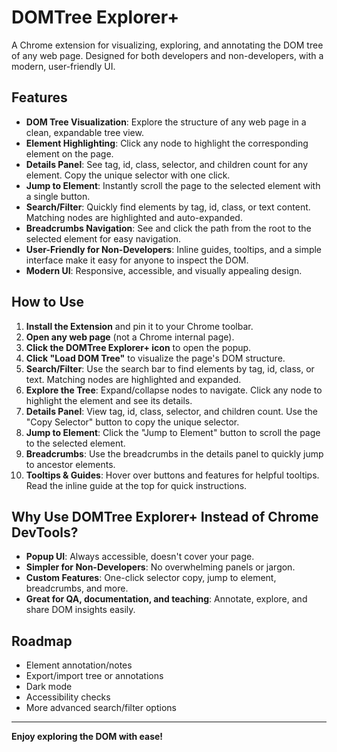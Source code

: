 # DOMTree Explorer+

A Chrome extension for visualizing, exploring, and annotating the DOM tree of any web page. Designed for both developers and non-developers, with a modern, user-friendly UI.

## Features

- **DOM Tree Visualization**: Explore the structure of any web page in a clean, expandable tree view.
- **Element Highlighting**: Click any node to highlight the corresponding element on the page.
- **Details Panel**: See tag, id, class, selector, and children count for any element. Copy the unique selector with one click.
- **Jump to Element**: Instantly scroll the page to the selected element with a single button.
- **Search/Filter**: Quickly find elements by tag, id, class, or text content. Matching nodes are highlighted and auto-expanded.
- **Breadcrumbs Navigation**: See and click the path from the root to the selected element for easy navigation.
- **User-Friendly for Non-Developers**: Inline guides, tooltips, and a simple interface make it easy for anyone to inspect the DOM.
- **Modern UI**: Responsive, accessible, and visually appealing design.

## How to Use

1. **Install the Extension** and pin it to your Chrome toolbar.
2. **Open any web page** (not a Chrome internal page).
3. **Click the DOMTree Explorer+ icon** to open the popup.
4. **Click "Load DOM Tree"** to visualize the page's DOM structure.
5. **Search/Filter**: Use the search bar to find elements by tag, id, class, or text. Matching nodes are highlighted and expanded.
6. **Explore the Tree**: Expand/collapse nodes to navigate. Click any node to highlight the element and see its details.
7. **Details Panel**: View tag, id, class, selector, and children count. Use the "Copy Selector" button to copy the unique selector.
8. **Jump to Element**: Click the "Jump to Element" button to scroll the page to the selected element.
9. **Breadcrumbs**: Use the breadcrumbs in the details panel to quickly jump to ancestor elements.
10. **Tooltips & Guides**: Hover over buttons and features for helpful tooltips. Read the inline guide at the top for quick instructions.

## Why Use DOMTree Explorer+ Instead of Chrome DevTools?

- **Popup UI**: Always accessible, doesn't cover your page.
- **Simpler for Non-Developers**: No overwhelming panels or jargon.
- **Custom Features**: One-click selector copy, jump to element, breadcrumbs, and more.
- **Great for QA, documentation, and teaching**: Annotate, explore, and share DOM insights easily.

## Roadmap

- Element annotation/notes
- Export/import tree or annotations
- Dark mode
- Accessibility checks
- More advanced search/filter options

---

**Enjoy exploring the DOM with ease!** 
